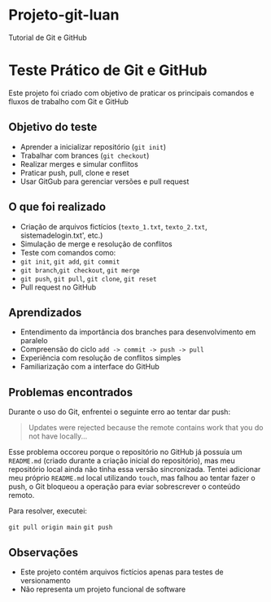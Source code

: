 # Projeto-git-luan
Tutorial de Git e GitHub

# Teste Prático de Git e GitHub

Este projeto foi criado com objetivo de praticar os principais comandos e
fluxos de trabalho com Git e GitHub

## Objetivo do teste

- Aprender a inicializar repositório (`git init`)
- Trabalhar com brances (`git checkout`)
- Realizar merges e simular conflitos
- Praticar push, pull, clone e reset
- Usar GitGub para gerenciar versões e pull request

## O que foi realizado

- Criação de arquivos fictícios (`texto_1.txt`, `texto_2.txt`,
sistemadelogin.txt', etc.)
- Simulação de merge e resolução de conflitos
- Teste com comandos como:
 - `git init`, `git add`, `git commit`
 - `git branch`,`git checkout`, `git merge`
 - `git push`, `git pull`, `git clone`, `git reset`
 - Pull request no GitHub

## Aprendizados

- Entendimento da importância dos branches para desenvolvimento em paralelo
- Compreensão do ciclo `add -> commit -> push -> pull`
- Experiência com resolução de conflitos simples
- Familiarização com a interface do GitHub

## Problemas encontrados

Durante o uso do Git, enfrentei o seguinte erro ao tentar dar push:

> Updates were rejected because the remote contains work that you do not have locally...

Esse problema occoreu porque o repositório no GitHub já possuía um `README.md`
(criado durante a criação inicial do repositório), mas meu repositório local
ainda não tinha essa versão sincronizada. Tentei adicionar meu próprio
`README.md` local utilizando `touch`, mas falhou ao tentar fazer o push, o Git
bloqueou a operação para eviar sobrescrever o conteúdo remoto.

Para resolver, executei:

`git pull origin main`
`git push`


## Observações

- Este projeto contém arquivos fictícios apenas para testes de versionamento
- Não representa um projeto funcional de software
